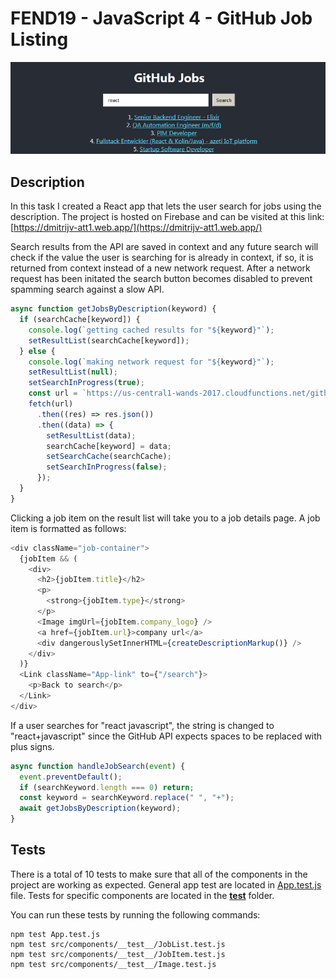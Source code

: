 # FEND19 - JavaScript 4 - GitHub Job Listing

![preview](readme/ex.png)

## Description

In this task I created a React app that lets the user search for jobs using the description. The project is hosted on Firebase and can be visited at this link: [https://dmitrijv-att1.web.app/](https://dmitrijv-att1.web.app/)

Search results from the API are saved in context and any future search will check if the value the user is searching for is already in context, if so, it is returned from context instead of a new network request. After a network request has been initated the search button becomes disabled to prevent spamming search against a slow API.

```js
async function getJobsByDescription(keyword) {
  if (searchCache[keyword]) {
    console.log(`getting cached results for "${keyword}"`);
    setResultList(searchCache[keyword]);
  } else {
    console.log(`making network request for "${keyword}"`);
    setResultList(null);
    setSearchInProgress(true);
    const url = `https://us-central1-wands-2017.cloudfunctions.net/githubjobs?description=${keyword}`;
    fetch(url)
      .then((res) => res.json())
      .then((data) => {
        setResultList(data);
        searchCache[keyword] = data;
        setSearchCache(searchCache);
        setSearchInProgress(false);
      });
  }
}
```

Clicking a job item on the result list will take you to a job details page. A job item is formatted as follows:

```js
<div className="job-container">
  {jobItem && (
    <div>
      <h2>{jobItem.title}</h2>
      <p>
        <strong>{jobItem.type}</strong>
      </p>
      <Image imgUrl={jobItem.company_logo} />
      <a href={jobItem.url}>company url</a>
      <div dangerouslySetInnerHTML={createDescriptionMarkup()} />
    </div>
  )}
  <Link className="App-link" to={"/search"}>
    <p>Back to search</p>
  </Link>
</div>
```

If a user searches for "react javascript", the string is changed to "react+javascript" since the GitHub API expects spaces to be replaced with plus signs.

```js
async function handleJobSearch(event) {
  event.preventDefault();
  if (searchKeyword.length === 0) return;
  const keyword = searchKeyword.replace(" ", "+");
  await getJobsByDescription(keyword);
}
```

## Tests

There is a total of 10 tests to make sure that all of the components in the project are
working as expected. General app test are located in [App.test.js](https://github.com/Dmitrijv/fend19-js4-gitjobs/tree/master/App.test.js) file.
Tests for specific components are located in the [**test**](https://github.com/Dmitrijv/fend19-js4-gitjobs/tree/master/src/components/__test__) folder.

You can run these tests by running the following commands:

```
npm test App.test.js
npm test src/components/__test__/JobList.test.js
npm test src/components/__test__/JobItem.test.js
npm test src/components/__test__/Image.test.js
```
